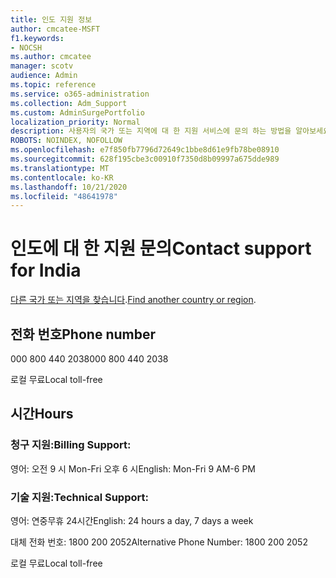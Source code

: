 ```yaml
---
title: 인도 지원 정보
author: cmcatee-MSFT
f1.keywords:
- NOCSH
ms.author: cmcatee
manager: scotv
audience: Admin
ms.topic: reference
ms.service: o365-administration
ms.collection: Adm_Support
ms.custom: AdminSurgePortfolio
localization_priority: Normal
description: 사용자의 국가 또는 지역에 대 한 지원 서비스에 문의 하는 방법을 알아보세요.
ROBOTS: NOINDEX, NOFOLLOW
ms.openlocfilehash: e7f850fb7796d72649c1bbe8d61e9fb78be08910
ms.sourcegitcommit: 628f195cbe3c00910f7350d8b09997a675dde989
ms.translationtype: MT
ms.contentlocale: ko-KR
ms.lasthandoff: 10/21/2020
ms.locfileid: "48641978"
---
```

# <a name="contact-support-for-india"></a><span data-ttu-id="7868a-103">인도에 대 한 지원 문의</span><span class="sxs-lookup"><span data-stu-id="7868a-103">Contact support for India</span></span>

<span data-ttu-id="7868a-104">[다른 국가 또는 지역을 찾습니다](../contact-support-for-business-products.md).</span><span class="sxs-lookup"><span data-stu-id="7868a-104">[Find another country or region](../contact-support-for-business-products.md).</span></span>

## <a name="phone-number"></a><span data-ttu-id="7868a-105">전화 번호</span><span class="sxs-lookup"><span data-stu-id="7868a-105">Phone number</span></span>
<span data-ttu-id="7868a-106">000 800 440 2038</span><span class="sxs-lookup"><span data-stu-id="7868a-106">000 800 440 2038</span></span>

<span data-ttu-id="7868a-107">로컬 무료</span><span class="sxs-lookup"><span data-stu-id="7868a-107">Local toll-free</span></span>

## <a name="hours"></a><span data-ttu-id="7868a-108">시간</span><span class="sxs-lookup"><span data-stu-id="7868a-108">Hours</span></span>
### <a name="billing-support"></a><span data-ttu-id="7868a-109">청구 지원:</span><span class="sxs-lookup"><span data-stu-id="7868a-109">Billing Support:</span></span>

<span data-ttu-id="7868a-110">영어: 오전 9 시 Mon-Fri 오후 6 시</span><span class="sxs-lookup"><span data-stu-id="7868a-110">English: Mon-Fri 9 AM-6 PM</span></span>

### <a name="technical-support"></a><span data-ttu-id="7868a-111">기술 지원:</span><span class="sxs-lookup"><span data-stu-id="7868a-111">Technical Support:</span></span>

<span data-ttu-id="7868a-112">영어: 연중무휴 24시간</span><span class="sxs-lookup"><span data-stu-id="7868a-112">English: 24 hours a day, 7 days a week</span></span>

<span data-ttu-id="7868a-113">대체 전화 번호: 1800 200 2052</span><span class="sxs-lookup"><span data-stu-id="7868a-113">Alternative Phone Number: 1800 200 2052</span></span>

<span data-ttu-id="7868a-114">로컬 무료</span><span class="sxs-lookup"><span data-stu-id="7868a-114">Local toll-free</span></span>

